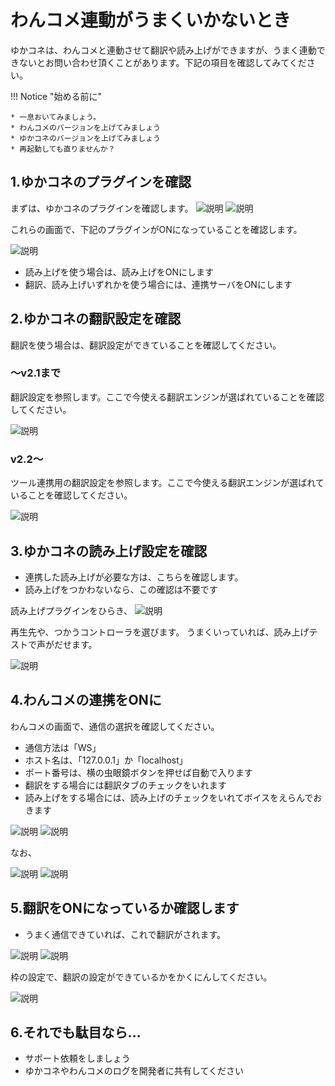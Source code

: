 # わんコメ連動がうまくいかないとき

ゆかコネは、わんコメと連動させて翻訳や読み上げができますが、うまく連動できないとお問い合わせ頂くことがあります。下記の項目を確認してみてください。

!!! Notice "始める前に"

    * 一息おいてみましょう。
    * わんコメのバージョンを上げてみましょう
    * ゆかコネのバージョンを上げてみましょう
    * 再起動しても直りませんか？

## 1.ゆかコネのプラグインを確認

まずは、ゆかコネのプラグインを確認します。
![説明](./images/ts_p2.png)
![説明](./images/ts_p3.png)

これらの画面で、下記のプラグインがONになっていることを確認します。

![説明](./images/ts_p5.png)

* 読み上げを使う場合は、読み上げをONにします
* 翻訳、読み上げいずれかを使う場合には、連携サーバをONにします

## 2.ゆかコネの翻訳設定を確認

翻訳を使う場合は、翻訳設定ができていることを確認してください。

### ～v2.1まで

翻訳設定を参照します。ここで今使える翻訳エンジンが選ばれていることを確認してください。

![説明](./images/ts_p6.png)

### v2.2～

ツール連携用の翻訳設定を参照します。ここで今使える翻訳エンジンが選ばれていることを確認してください。

![説明](./images/ts_p7.png)

## 3.ゆかコネの読み上げ設定を確認

* 連携した読み上げが必要な方は、こちらを確認します。
* 読み上げをつかわないなら、この確認は不要です

読み上げプラグインをひらき、
![説明](./images/ts_p8.png)

再生先や、つかうコントローラを選びます。
うまくいっていれば、読み上げテストで声がだせます。

![説明](./images/ts_p9.png)

## 4.わんコメの連携をONに

わんコメの画面で、通信の選択を確認してください。

* 通信方法は「WS」
* ホスト名は、「127.0.0.1」か「localhost」
* ポート番号は、横の虫眼鏡ボタンを押せば自動で入ります
* 翻訳をする場合には翻訳タブのチェックをいれます
* 読み上げをする場合には、読み上げのチェックをいれてボイスをえらんでおきます

![説明](./images/ts_p1.png)
![説明](./images/ts_p4.png)

なお、

![説明](./images/ts_p14.png)
![説明](./images/ts_p13.png)

## 5.翻訳をONになっているか確認します

* うまく通信できていれば、これで翻訳がされます。

![説明](./images/ts_p10.png)
![説明](./images/ts_p11.png)

枠の設定で、翻訳の設定ができているかをかくにんしてください。

![説明](./images/ts_p12.png)

## 6.それでも駄目なら…

* サポート依頼をしましょう
* ゆかコネやわんコメのログを開発者に共有してください
